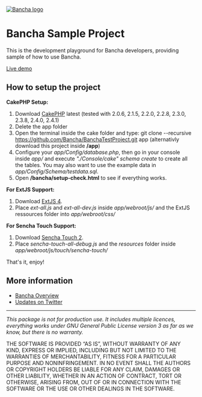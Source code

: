 [![Bancha logo](http://docs.banchaproject.com/wiki/images/github-logo.png)](http://banchaproject.com)

Bancha Sample Project
=============================

This is the development playground for Bancha developers, providing sample of how to use Bancha.

[Live demo](http://samples.banchaproject.com)


How to setup the project
------------------------

__CakePHP Setup:__

1. Download [CakePHP](http://www.cakephp.org) latest (tested with 2.0.6, 2.1.5, 2.2.0, 2.2.8, 2.3.0, 2.3.8, 2.4.0, 2.4.1)
1. Delete the app folder
1. Open the terminal inside the cake folder and type: git clone --recursive https://github.com/Bancha/BanchaTestProject.git app (alternativly download this project inside __/app__)
1. Configure your _app/Config/database.php_, then go in your console inside _app/_ and execute _"./Console/cake" schema create_ to create all the tables. You may also want to use the example data in _app/Config/Schema/testdata.sql_.
1. Open __/bancha/setup-check.html__ to see if everything works.

__For ExtJS Support:__

1. Download [ExtJS 4](http://www.sencha.com/products/extjs/download/).
1. Place _ext-all.js_ and _ext-all-dev.js_ inside _app/webroot/js/_ and the ExtJS ressources folder into _app/webroot/css/_

__For Sencha Touch Support:__

1. Download [Sencha Touch 2](http://www.sencha.com/products/touch/download/).
1. Place _sencha-touch-all-debug.js_ and the _resources_ folder inside _app/webroot/js/touch/sencha-touch/_



That's it, enjoy!



More information
----------------

*   [Bancha Overview](http://banchaproject.org/)
*   [Updates on Twitter](http://twitter.com/#!/banchaproject)

-------------------------

_This package is not for production use. It includes multiple licences, 
everything works under GNU General Public License version 3 as far as we 
know, but there is no warranty._

THE SOFTWARE IS PROVIDED “AS IS”, WITHOUT WARRANTY OF ANY KIND, EXPRESS OR
IMPLIED, INCLUDING BUT NOT LIMITED TO THE WARRANTIES OF MERCHANTABILITY,
FITNESS FOR A PARTICULAR PURPOSE AND NONINFRINGEMENT. IN NO EVENT SHALL THE
AUTHORS OR COPYRIGHT HOLDERS BE LIABLE FOR ANY CLAIM, DAMAGES OR OTHER
LIABILITY, WHETHER IN AN ACTION OF CONTRACT, TORT OR OTHERWISE, ARISING FROM,
OUT OF OR IN CONNECTION WITH THE SOFTWARE OR THE USE OR OTHER DEALINGS IN
THE SOFTWARE.
